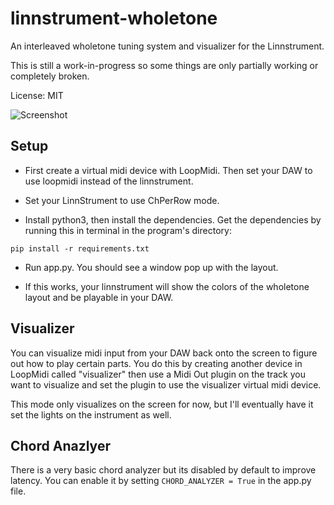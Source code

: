 # linnstrument-wholetone

An interleaved wholetone tuning system and visualizer for the Linnstrument.

This is still a work-in-progress so some things are only partially working or completely broken.

License: MIT

![Screenshot](https://i.imgur.com/NX34ddB.png)

## Setup

- First create a virtual midi device with LoopMidi.  Then set your DAW to use loopmidi instead of the linnstrument.

- Set your LinnStrument to use ChPerRow mode.

- Install python3, then install the dependencies.  Get the dependencies by running this in terminal in the program's directory:

```
pip install -r requirements.txt
```

- Run app.py.  You should see a window pop up with the layout.

- If this works, your linnstrument will show the colors of the wholetone layout and be playable in your DAW.

## Visualizer

You can visualize midi input from your DAW back onto the screen to figure out how to play certain parts.
You do this by creating another device in LoopMidi called "visualizer" then use a Midi Out plugin
on the track you want to visualize and set the plugin to use the visualizer virtual midi device.

This mode only visualizes on the screen for now, but I'll eventually have it set the lights on the instrument as well.

## Chord Anazlyer

There is a very basic chord analyzer but its disabled by default to improve latency.  You can enable it by
setting `CHORD_ANALYZER = True` in the app.py file.

